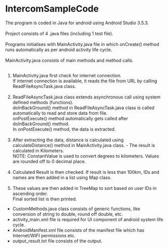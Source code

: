# IntercomSampleCode
The program is coded in Java for android using Android Studio 3.5.3.<br><br>
Project consists of 4 .java files (including 1 test file).<br><br>
Programs initialises with MainActivity.java file in which onCreate() method runs automatically as per android activity life cycle.<br><br>
MainActivity.java consists of main methods and method calls.<br><br>
1) MainActivity.java first check for internet connection.<br>
If internet connection is available, it reads the file from URL by calling ReadFileAsyncTask.java class.<br><br>
2) ReadFileAsyncTask.java class extends asynchronous call using system defined methods (functions).<br>
doInBackGround() method in ReadFileAsyncTask.java class is called automatically to read and store data from file.<br>
onPostExecute() method automatically gets called after doInBackGround() method. <br>
In onPostExecute() method, the data is extracted. <br><br>
3) After extracting the data, distance is calculated using calculateDistance() method in MainActivity.java class. - The result is calculated in Kilometers.<br>
NOTE: ConstantValue is used to convert degrees to kilometers. Values are rounded off to 0 decimal place.<br><br>
4) Calculated Result is then checked. If result is less than 100km, IDs and names are then added in a list using Map class. <br><br>
5) These values are then added in TreeMap to sort based on user IDs in ascending order. <br>
Final sorted list is then printed.<br>
- CustomMethods.java class consists of generic functions, like conversion of string to double, round off double, etc.<br>
- activity_main.xml file is required for UI component of android system life cycle. <br>
- AndroidManifest.xml file consists of the manifest file which has Internet/WIFI permissions etc. <br>
- output_result.txt file consists of the output.
